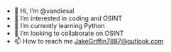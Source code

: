 - 👋 Hi, I’m @vandiesal
- 👀 I’m interested in coding and OSINT
- 🌱 I’m currently learning Python
- 💞️ I’m looking to collaborate on OSINT
- 📫 How to reach me JakeGriffin7887@outlook.com

<!---
vandiesal/vandiesal is a ✨ special ✨ repository because its `README.md` (this file) appears on your GitHub profile.
You can click the Preview link to take a look at your changes.
--->
